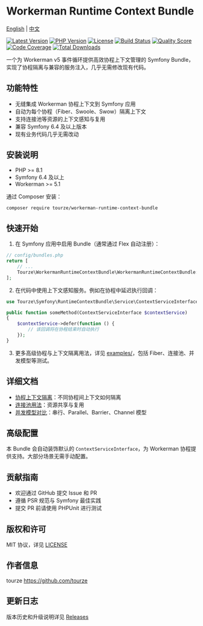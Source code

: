 # Workerman Runtime Context Bundle

[English](README.md) | [中文](README.zh-CN.md)

[![Latest Version](https://img.shields.io/packagist/v/tourze/workerman-runtime-context-bundle.svg?style=flat-square)](https://packagist.org/packages/tourze/workerman-runtime-context-bundle)
[![PHP Version](https://img.shields.io/packagist/php-v/tourze/workerman-runtime-context-bundle.svg?style=flat-square)](https://packagist.org/packages/tourze/workerman-runtime-context-bundle)
[![License](https://img.shields.io/packagist/l/tourze/workerman-runtime-context-bundle.svg?style=flat-square)](https://packagist.org/packages/tourze/workerman-runtime-context-bundle)
[![Build Status](https://img.shields.io/travis/tourze/workerman-runtime-context-bundle/master.svg?style=flat-square)](https://travis-ci.org/tourze/workerman-runtime-context-bundle)
[![Quality Score](https://img.shields.io/scrutinizer/g/tourze/workerman-runtime-context-bundle.svg?style=flat-square)](https://scrutinizer-ci.com/g/tourze/workerman-runtime-context-bundle)
[![Code Coverage](https://img.shields.io/scrutinizer/coverage/g/tourze/workerman-runtime-context-bundle.svg?style=flat-square)](https://scrutinizer-ci.com/g/tourze/workerman-runtime-context-bundle)
[![Total Downloads](https://img.shields.io/packagist/dt/tourze/workerman-runtime-context-bundle.svg?style=flat-square)](https://packagist.org/packages/tourze/workerman-runtime-context-bundle)

一个为 Workerman v5 事件循环提供高效协程上下文管理的 Symfony Bundle，实现了协程隔离与兼容的服务注入，几乎无需修改现有代码。

## 功能特性

- 无缝集成 Workerman 协程上下文到 Symfony 应用
- 自动为每个协程（Fiber、Swoole、Swow）隔离上下文
- 支持连接池等资源的上下文感知与复用
- 兼容 Symfony 6.4 及以上版本
- 现有业务代码几乎无需改动

## 安装说明

- PHP >= 8.1
- Symfony 6.4 及以上
- Workerman >= 5.1

通过 Composer 安装：

```bash
composer require tourze/workerman-runtime-context-bundle
```

## 快速开始

1. 在 Symfony 应用中启用 Bundle（通常通过 Flex 自动注册）：

```php
// config/bundles.php
return [
    // ...
    Tourze\WorkermanRuntimeContextBundle\WorkermanRuntimeContextBundle::class => ['all' => true],
];
```

2. 在代码中使用上下文感知服务。例如在协程中延迟执行回调：

```php
use Tourze\Symfony\RuntimeContextBundle\Service\ContextServiceInterface;

public function someMethod(ContextServiceInterface $contextService)
{
    $contextService->defer(function () {
        // 该回调将在协程结束时自动执行
    });
}
```

3. 更多高级协程与上下文隔离用法，详见 [examples/](./examples/)，包括 Fiber、连接池、并发模型等测试。

## 详细文档

- [协程上下文隔离](./examples/coroutine/README.zh-CN.md)：不同协程间上下文如何隔离
- [连接池用法](./examples/coroutine/README.zh-CN.md)：资源共享与复用
- [并发模型对比](./examples/coroutine/README.zh-CN.md)：串行、Parallel、Barrier、Channel 模型

## 高级配置

本 Bundle 会自动装饰默认的 `ContextServiceInterface`，为 Workerman 协程提供支持。大部分场景无需手动配置。

## 贡献指南

- 欢迎通过 GitHub 提交 Issue 和 PR
- 遵循 PSR 规范与 Symfony 最佳实践
- 提交 PR 前请使用 PHPUnit 进行测试

## 版权和许可

MIT 协议，详见 [LICENSE](./LICENSE)

## 作者信息

tourze <https://github.com/tourze>

## 更新日志

版本历史和升级说明详见 [Releases](https://github.com/tourze/workerman-runtime-context-bundle/releases)
